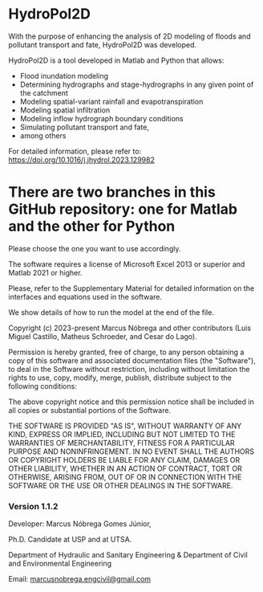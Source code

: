 # HydroPol2D

With the purpose of enhancing the analysis of 2D modeling of floods and pollutant transport and fate, HydroPol2D was developed.

HydroPol2D is a tool developed in Matlab and Python that allows:

- Flood inundation modeling
- Determining hydrographs and stage-hydrographs in any given point of the catchment
- Modeling spatial-variant rainfall and evapotranspiration
- Modeling spatial infiltration
- Modeling inflow hydrograph boundary conditions
- Simulating pollutant transport and fate,
- among others

For detailed information, please refer to: https://doi.org/10.1016/j.jhydrol.2023.129982

# There are two branches in this GitHub repository: one for Matlab and the other for Python
Please choose the one you want to use accordingly.

The software requires a license of Microsoft Excel 2013 or superior and Matlab 2021 or higher. 

Please, refer to the Supplementary Material for detailed information on the interfaces and equations used in the software.

We show details of how to run the model at the end of the file.

Copyright (c) 2023-present Marcus Nóbrega and other contributors (Luis Miguel Castillo, Matheus Schroeder, and Cesar do Lago).

Permission is hereby granted, free of charge, to any person obtaining a copy of this software and associated documentation files (the "Software"), to deal in the Software without restriction, including without limitation the rights to use, copy, modify, merge, publish, distribute subject to the following conditions:

The above copyright notice and this permission notice shall be included in all copies or substantial portions of the Software.

THE SOFTWARE IS PROVIDED "AS IS", WITHOUT WARRANTY OF ANY KIND, EXPRESS OR IMPLIED, INCLUDING BUT NOT LIMITED TO THE WARRANTIES OF MERCHANTABILITY, FITNESS FOR A PARTICULAR PURPOSE AND NONINFRINGEMENT. IN NO EVENT SHALL THE AUTHORS OR COPYRIGHT HOLDERS BE LIABLE FOR ANY CLAIM, DAMAGES OR OTHER LIABILITY, WHETHER IN AN ACTION OF CONTRACT, TORT OR OTHERWISE, ARISING FROM, OUT OF OR IN CONNECTION WITH THE SOFTWARE OR THE USE OR OTHER DEALINGS IN THE SOFTWARE.

### Version 1.1.2 ###
Developer: Marcus Nóbrega Gomes Júnior,

Ph.D. Candidate at USP and at UTSA.

Department of Hydraulic and Sanitary Engineering & Department of Civil and Environmental Engineering

Email: marcusnobrega.engcivil@gmail.com
